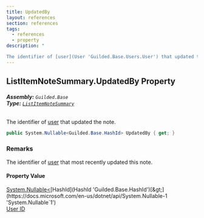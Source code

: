 ```yaml
---
title: UpdatedBy
layout: references
section: references
tags:
  - references
  - property
description: "

The identifier of [user](User 'Guilded.Base.Users.User') that updated the note."
---
```


## ListItemNoteSummary.UpdatedBy Property
###### **Assembly:** `Guilded.Base`<br/>**Type:** [`ListItemNoteSummary`](ListItemNoteSummary 'Guilded.Base.Content.ListItemNoteSummary')

The identifier of [user](User 'Guilded.Base.Users.User') that updated the note.

```csharp
public System.Nullable<Guilded.Base.HashId> UpdatedBy { get; }
```

### Remarks
  
The identifier of [user](User 'Guilded.Base.Users.User') that most recently updated this note.

#### Property Value
[System.Nullable&lt;](https://docs.microsoft.com/en-us/dotnet/api/System.Nullable-1 'System.Nullable`1')[HashId](HashId 'Guilded.Base.HashId')[&gt;](https://docs.microsoft.com/en-us/dotnet/api/System.Nullable-1 'System.Nullable`1')  
[User ID](UserSummary.Id 'Guilded.Base.Users.UserSummary.Id')